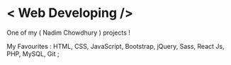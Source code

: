 # < Web Developing />
One of my ( Nadim Chowdhury ) projects !

My Favourites : 
HTML, CSS, JavaScript, Bootstrap, jQuery, Sass, React Js, PHP, MySQL, Git ;
